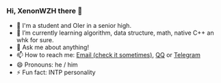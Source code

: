 ### Hi, XenonWZH there 👋

- 🔭 I'm a student and OIer in a senior high.
- 🌱 I’m currently learning algorithm, data structure, math, native C++ an whk for sure.
- 💬 Ask me about anything!
- 📫 How to reach me: [Email (check it sometimes)](mailto:xenonwzh@gmail.com), [QQ](https://wpa.qq.com/msgrd?V=3&Uin=2856709174) or [Telegram](https://t.me/XenonWZH)
- 😄 Pronouns: he / him
- ⚡ Fun fact: INTP personality
